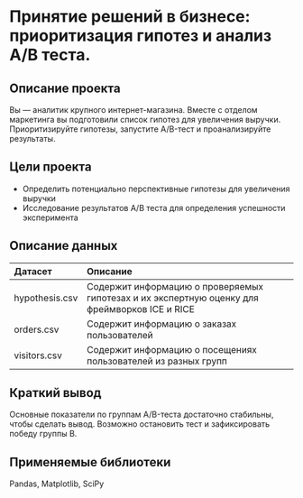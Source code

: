 # Принятие решений в бизнесе: приоритизация гипотез и анализ A/B теста.

## Описание проекта

Вы — аналитик крупного интернет-магазина. Вместе с отделом маркетинга вы подготовили список гипотез для увеличения выручки.
Приоритизируйте гипотезы, запустите A/B-тест и проанализируйте результаты.

## Цели проекта

- Определить потенциально перспективные гипотезы для увеличения выручки
- Исследование результатов A/B теста для определения успешности эксперимента

## Описание данных

| Датасет | Описание | 
| :---------------------- | :---------------------- | 
| hypothesis.csv | Содержит информацию о проверяемых гипотезах и их экспертную оценку для фреймворков ICE и RICE | 
| orders.csv | Содержит информацию о заказах пользователей | 
| visitors.csv | Содержит информацию о посещениях пользователей из разных групп | 

## Краткий вывод

Основные показатели по группам A/B-теста достаточно стабильны, чтобы сделать вывод.
Возможно остановить тест и зафиксировать победу группы B.

## Применяемые библиотеки

Pandas, Matplotlib, SciPy